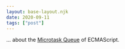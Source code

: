 ```yaml
---
layout: base-layout.njk
date: 2020-09-11
tags: ["post"]
---
```


... about the [Microtask Queue](https://javascript.info/microtask-queue) of ECMAScript.
